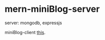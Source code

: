 # mern-miniBlog-server
server: mongodb, expressjs


miniBlog-client [this](https://github.com/superiorkid/mern-miniBlog-client).
